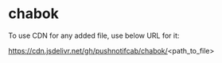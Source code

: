 # chabok
To use CDN for any added file, use below URL for it:


https://cdn.jsdelivr.net/gh/pushnotifcab/chabok/<path_to_file>
